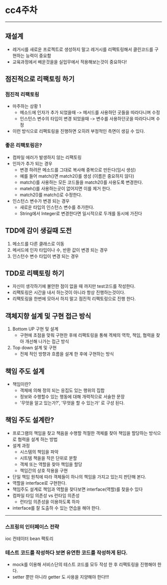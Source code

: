 # cc4주차

---

## 재설계
* 레거시를 새로운 프로젝트로 생성하지 말고
레거시를 리팩토링해서 클린코드를 구현하는 능력이 중요함
* 교육과정에서 배운것을을 실업무에서 적용해보는것이 중요하다!

## 점진적으로 리팩토링 하기
### 점진적 리팩토링
* 마주하는 상황 1
    * 메소드에 인자가 추가 되었을때 -> 메서드를 사용하던 곳들을 따라다니며 수정
    * 인스턴스 변수의 타입이 변경 되었을때 -> 변수를 사용하던곳을 따라다니며 수정
* 이런 방식으로 리팩토링을 진행하면 오히려 부정적인 측면이 생길 수 있다.
### 좋은 리팩토링은?
* 컴파일 에러가 발생하지 않는 리팩토링    
* 인자가 추가 되는 경우
    * 변경 하려믄 메소드를 그대로 복사해 중복으로 만든다(임시 생성)
    * 예를 들어 match()면 match2()를 생성 (이름은 중요하지 않다)
    * match()를 사용하는 모든 코드들을 match2()를 사용도록 변경한다.
    * mateh()를 사용하는곳이 없어지면 이를 제거 한다.
    * match2()를 match()로 수정한다.
* 인스턴스 변수가 변경 되는 경우
    * 새로운 타입의 인스턴스 변수를 추가한다.
    * String에서 Integer로 변경한다면 일시적으로 두개를 동시에 가진다

## TDD에 감이 생길때 도전
1. 메소드를 다른 클래스로 이동
1. 메서드에 인자 타입이나 수, 반환 값이 변경 되는 경우
1. 인스턴수 변수 타입이 변경 되는 경우

## TDD로 리팩토링 하기
* 자신이 생각하기에 불안한 점이 없을 때 까지만 test코드를 작성한다.
* 리팩토링은 시간을 내서 하는것이 아니라 항상 진행하는것이다.
* 리팩토링을 한번에 모아서 하지 말고 점진적 리팩토링으로 진행 한다.

## 객체지향 설계 및 구현 접근 방식
1. Bottom UP 구현 및 설계
    * 구현에 초점을 맞춰 구현한 후에 리팩토링을 통해 겍체의 역학, 책임, 협력을 찾아 개선해 나가는 접근 방식
1. Top down 설계 및 구현
    * 전체 적인 방향과 흐름을 설계 한 후에 구현하는 방식

## 책임 주도 설계
* 책임이란?
    * 객체에 의해 정의 되는 응집도 있는 행위의 집합
    * 정보와 수행할수 있는 행동에 대해 개력적으로 서술한 문장
    * '무엇을 알고 있는가?', '무엇을 할 수 있는가' 로 구성 된다.
## 책임 주도 설계란?
* 프로그램의 책임을 찾고 책음을 수행할 적절한 객체를 찾아 책임을 할당하는 방식으로 협력을 설계 하는 방법
* 설계 과정
    * 시스템의 책임을 파악
    * 시트템 책을을 작은 단위로 분할
    * 객체 또는 역할을 찾아 책임을 할당
    * 책임간의 상호 작용을 구현
* 단일 책임 원칙에 따라 객체들이 하나의 책임을 가지고 있는지 판단해 본다.
* 역할을 interface로 구현한다.
* 책임주도 설계로 책임과 역할을 찾다보면 interface(역할)를 찾을수 있다
* 컴파일 타임 의존성 vs 런타임 의존성
    * 런타임 의존성을 이용하도록 하자
* interface를 잘 도출하 수 있는 연습을 해야 한다.



---

### 스프링의 인터페이스 전략
ioc 컨테이터
bean 팩토리

### 테스트 코드를 작성하다 보면 유연한 코드를 작성하게 된다.
* mock를 이용해 서비스단의 테스트 코드를 모두 작성 한 후 리팩토링을 진행해야 한다.
* setter 뿐만 아니라 getter 도 사용을 지양해야 한다!!!